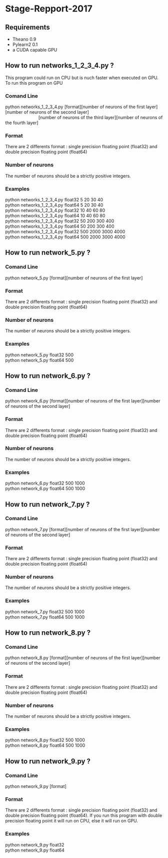 # Stage-Repport-2017


## Requirements

* Theano 0.9
* Pylearn2 0.1 
* a CUDA capable GPU

## How to run networks_1_2_3_4.py ?
This program could run on CPU but is nuch faster when executed on GPU. To run this program on GPU 
### Comand Line
python networks_1_2_3_4.py [format][number of neurons of the first layer][number of neurons of the second layer]<br />
&nbsp;&nbsp;&nbsp;&nbsp;&nbsp;&nbsp;&nbsp;&nbsp;&nbsp;&nbsp;&nbsp;&nbsp;&nbsp;&nbsp;&nbsp;&nbsp;&nbsp;&nbsp;&nbsp;&nbsp;&nbsp;&nbsp;&nbsp;&nbsp;&nbsp;&nbsp;&nbsp;[number of neurons of the third layer][number of neurons of the fourth layer]
### Format
There are 2 differents format : single precision floating point (float32) and double precision floating point (float64)
### Number of neurons
The number of neurons should be a strictly positive integers.
### Examples
python networks_1_2_3_4.py float32 5 20 30 40 <br />
python networks_1_2_3_4.py float64 5 20 30 40 <br />
python networks_1_2_3_4.py float32 10 40 60 80 <br />
python networks_1_2_3_4.py float64 10 40 60 80 <br />
python networks_1_2_3_4.py float32 50 200 300 400 <br />
python networks_1_2_3_4.py float64 50 200 300 400 <br />
python networks_1_2_3_4.py float32 500 2000 3000 4000 <br />
python networks_1_2_3_4.py float64 500 2000 3000 4000

## How to run network_5.py ?
### Comand Line
python network_5.py [format][number of neurons of the first layer]
### Format
There are 2 differents format : single precision floating point (float32) and double precision floating point (float64)
### Number of neurons
The number of neurons should be a strictly positive integers.
### Examples
python network_5.py float32 500 <br />
python network_5.py float64 500

## How to run network_6.py ?
### Comand Line
python network_6.py [format][number of neurons of the first layer][number of neurons of the second layer]
### Format
There are 2 differents format : single precision floating point (float32) and double precision floating point (float64)
### Number of neurons
The number of neurons should be a strictly positive integers.
### Examples
python network_6.py float32 500 1000 <br />
python network_6.py float64 500 1000


## How to run network_7.py ?
### Comand Line
python network_7.py [format][number of neurons of the first layer][number of neurons of the second layer]
### Format
There are 2 differents format : single precision floating point (float32) and double precision floating point (float64)
### Number of neurons
The number of neurons should be a strictly positive integers.
### Examples
python network_7.py float32 500 1000 <br />
python network_7.py float64 500 1000


## How to run network_8.py ?
### Comand Line
python network_8.py [format][number of neurons of the first layer][number of neurons of the second layer]
### Format
There are 2 differents format : single precision floating point (float32) and double precision floating point (float64)
### Number of neurons
The number of neurons should be a strictly positive integers.
### Examples
python network_8.py float32 500 1000 <br />
python network_8.py float64 500 1000


## How to run network_9.py ?
### Comand Line
python network_9.py [format]
### Format
There are 2 differents format : single precision floating point (float32) and double precision floating point (float64). If you run this program with double precision floating point it will run on CPU, else it will run on GPU.
### Examples
python network_9.py float32 <br />
python network_9.py float64
